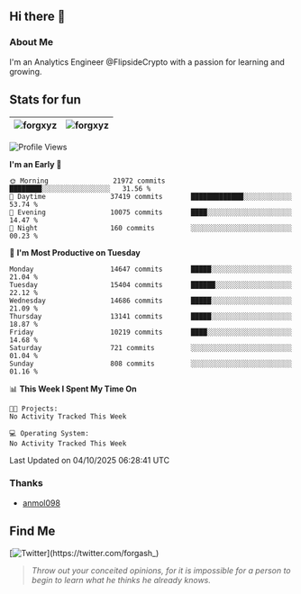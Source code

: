 ## Hi there 👋

### About Me

I'm an Analytics Engineer @FlipsideCrypto with a passion for learning and growing.
  
## Stats for fun

| <img align="center" src="https://github-readme-streak-stats.herokuapp.com/?user=forgxyz&theme=tokyonight" alt="forgxyz" /> | <img align="center" src="https://github-readme-stats.vercel.app/api?username=forgxyz&theme=tokyonight&show_icons=true" alt="forgxyz" /> |
| ------------- |------------- |


<!--START_SECTION:waka-->
![Profile Views](http://img.shields.io/badge/Profile%20Views-0-blue)

**I'm an Early 🐤** 

```text
🌞 Morning                21972 commits       ████████░░░░░░░░░░░░░░░░░   31.56 % 
🌆 Daytime                37419 commits       █████████████░░░░░░░░░░░░   53.74 % 
🌃 Evening                10075 commits       ████░░░░░░░░░░░░░░░░░░░░░   14.47 % 
🌙 Night                  160 commits         ░░░░░░░░░░░░░░░░░░░░░░░░░   00.23 % 
```
📅 **I'm Most Productive on Tuesday** 

```text
Monday                   14647 commits       █████░░░░░░░░░░░░░░░░░░░░   21.04 % 
Tuesday                  15404 commits       ██████░░░░░░░░░░░░░░░░░░░   22.12 % 
Wednesday                14686 commits       █████░░░░░░░░░░░░░░░░░░░░   21.09 % 
Thursday                 13141 commits       █████░░░░░░░░░░░░░░░░░░░░   18.87 % 
Friday                   10219 commits       ████░░░░░░░░░░░░░░░░░░░░░   14.68 % 
Saturday                 721 commits         ░░░░░░░░░░░░░░░░░░░░░░░░░   01.04 % 
Sunday                   808 commits         ░░░░░░░░░░░░░░░░░░░░░░░░░   01.16 % 
```


📊 **This Week I Spent My Time On** 

```text
🐱‍💻 Projects: 
No Activity Tracked This Week

💻 Operating System: 
No Activity Tracked This Week
```


 Last Updated on 04/10/2025 06:28:41 UTC
<!--END_SECTION:waka-->

### Thanks
 - [anmol098](https://github.com/anmol098/waka-readme-stats/)
  
## Find Me
[![Twitter](https://img.shields.io/twitter/url/https/twitter.com/forgash_.svg?style=social&label=Follow%20%40forgash_)](https://twitter.com/forgash_)


> *Throw out your conceited opinions, for it is impossible for a person to begin to learn what he thinks he already knows.* 
